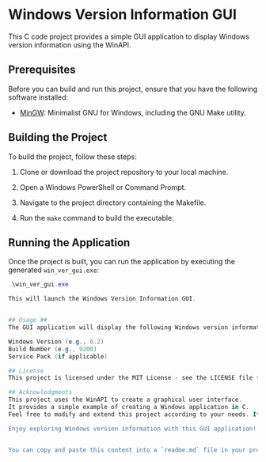 # Windows Version Information GUI

This C code project provides a simple GUI application to display Windows version information using the WinAPI.

## Prerequisites

Before you can build and run this project, ensure that you have the following software installed:

- [MinGW](https://osdn.net/projects/mingw/): Minimalist GNU for Windows, including the GNU Make utility.

## Building the Project

To build the project, follow these steps:

1. Clone or download the project repository to your local machine.

2. Open a Windows PowerShell or Command Prompt.

3. Navigate to the project directory containing the Makefile.

4. Run the `make` command to build the executable:


## Running the Application

Once the project is built, you can run the application by executing the generated `win_ver_gui.exe`:

```powershell
.\win_ver_gui.exe

This will launch the Windows Version Information GUI.


## Usage ##
The GUI application will display the following Windows version information:

Windows Version (e.g., 6.2)
Build Number (e.g., 9200)
Service Pack (if applicable)

## License
This project is licensed under the MIT License - see the LICENSE file for details.

## Acknowledgments
This project uses the WinAPI to create a graphical user interface.
It provides a simple example of creating a Windows application in C.
Feel free to modify and extend this project according to your needs. If you have any questions or encounter issues, please don't hesitate to reach out.

Enjoy exploring Windows version information with this GUI application!


You can copy and paste this content into a `readme.md` file in your project directory, and then customize it with additional details or instructions as needed.
